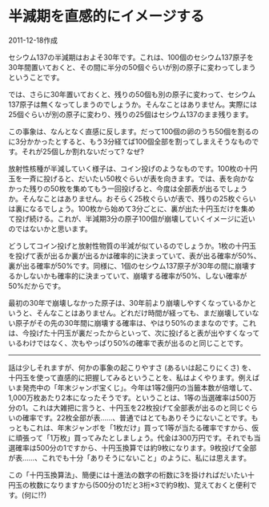 # 半減期を直感的にイメージする

2011-12-18作成

セシウム137の半減期はおよそ30年です。これは、100個のセシウム137原子を30年間置いておくと、その間に半分の50個ぐらいが別の原子に変わってしまうということです。

では、さらに30年置いておくと、残りの50個も別の原子に変わって、セシウム137原子は無くなってしまうのでしょうか。そんなことはありません。実際には25個ぐらいが別の原子に変わり、残りの25個はセシウム137のまま残ります。

この事象は、なんとなく直感に反します。だって100個の卵のうち50個を割るのに3分かかったとすると、もう3分経てば100個全部を割ってしまえそうなものです。それが25個しか割れないだって? なぜ?

放射性核種が半減していく様子は、コイン投げのようなものです。100枚の十円玉を一斉に投げると、だいたい50枚ぐらいが表を向きます。では、表を向かなかった残りの50枚を集めてもう一回投げると、今度は全部表が出るでしょうか。そんなことはありません。おそらく25枚ぐらいが表で、残りの25枚ぐらいは裏になるでしょう。100枚から始めて3分ごとに、裏が出た十円玉だけを集めて投げ続ける。これが、半減期3分の原子100個が崩壊していくイメージに近いのではないかと思います。

どうしてコイン投げと放射性物質の半減が似ているのでしょうか。1枚の十円玉を投げて表が出るか裏が出るかは確率的に決まっていて、表が出る確率が50%、裏が出る確率が50%です。同様に、1個のセシウム137原子が30年の間に崩壊するかしないかも確率的に決まっていて、崩壊する確率が50%、しない確率が50%だからです。

最初の30年で崩壊しなかった原子は、30年前より崩壊しやすくなっているかというと、そんなことはありません。どれだけ時間が経っても、まだ崩壊していない原子がその先の30年間に崩壊する確率は、やはり50%のままなのです。これは、今投げた十円玉が裏だったからといって、次に投げると表が出やすくなっているわけではなく、次もやっぱり50%の確率で表が出るのと同じことです。

---
話は少しそれますが、何かの事象の起こりやすさ (あるいは起こりにくさ) を、十円玉を使って直感的に把握してみるということを、私はよくやります。例えばいま発売中の「年末ジャンボ宝くじ」。今年は1等2億円の当籤本数が倍増して、1,000万枚あたり2本になったそうです。ということは、1等の当選確率は500万分の1。これは大雑把に言うと、十円玉を22枚投げて全部表が出るのと同じぐらいの確率です。22枚全部が表……、普通ではとてもありそうにないことです。もっともこれは、年末ジャンボを「1枚だけ」買って1等が当たる確率ですから、仮に頑張って「1万枚」買ってみたとしましょう。代金は300万円です。それでも当選確率は500分の1ですから、十円玉換算では約9枚になります。9枚投げて全部が表……、これでも十分「ありそうにないこと」のように、私には思えます。

この「十円玉換算法」、簡便には十進法の数字の桁数に3を掛ければだいたい十円玉の枚数になりますから(500分の1だと3桁×3で約9枚)、覚えておくと便利です。(何に!?)
